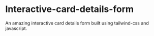 # Interactive-card-details-form
An amazing interactive card details form built using tailwind-css and javascript.
